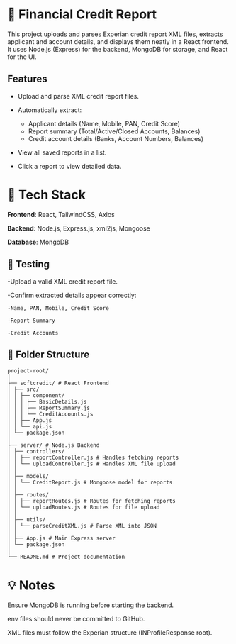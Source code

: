 # 🧾 Financial Credit Report

This project uploads and parses Experian credit report XML files, extracts applicant and account details, and displays them neatly in a React frontend.
It uses Node.js (Express) for the backend, MongoDB for storage, and React for the UI.

## Features

- Upload and parse XML credit report files.

- Automatically extract:

  - Applicant details (Name, Mobile, PAN, Credit Score)
  - Report summary (Total/Active/Closed Accounts, Balances)
  - Credit account details (Banks, Account Numbers, Balances)

- View all saved reports in a list.

- Click a report to view detailed data.

# 🧩 Tech Stack

**Frontend**: React, TailwindCSS, Axios

**Backend**: Node.js, Express.js, xml2js, Mongoose

**Database**: MongoDB

## 🧪 Testing

-Upload a valid XML credit report file.

-Confirm extracted details appear correctly:

    -Name, PAN, Mobile, Credit Score

    -Report Summary

    -Credit Accounts

## 🧾 Folder Structure

```
project-root/
│
├── softcredit/ # React Frontend
│ ├── src/
│ │ ├── component/
│ │ │ ├── BasicDetails.js
│ │ │ ├── ReportSummary.js
│ │ │ └── CreditAccounts.js
│ │ ├── App.js
│ │ └── api.js
│ └── package.json
│
├── server/ # Node.js Backend
│ ├── controllers/
│ │ ├── reportController.js # Handles fetching reports
│ │ └── uploadController.js # Handles XML file upload
│ │
│ ├── models/
│ │ └── CreditReport.js # Mongoose model for reports
│ │
│ ├── routes/
│ │ ├── reportRoutes.js # Routes for fetching reports
│ │ └── uploadRoutes.js # Routes for file upload
│ │
│ ├── utils/
│ │ └── parseCreditXML.js # Parse XML into JSON
│ │
│ ├── App.js # Main Express server
│ └── package.json
│
└── README.md # Project documentation
```

# 💡 Notes

Ensure MongoDB is running before starting the backend.

env files should never be committed to GitHub.

XML files must follow the Experian structure (INProfileResponse root).

